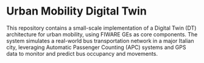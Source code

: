 # Urban Mobility Digital Twin

This repository contains a small-scale implementation of a Digital Twin (DT) architecture for urban mobility, using FIWARE GEs as core components. The system simulates a real-world bus transportation network in a major Italian city, leveraging Automatic Passenger Counting (APC) systems and GPS data to monitor and predict bus occupancy and movements.
